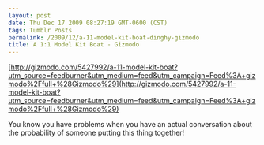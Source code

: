 ```yaml
---
layout: post
date: Thu Dec 17 2009 08:27:19 GMT-0600 (CST)
tags: Tumblr Posts
permalink: /2009/12/a-11-model-kit-boat-dinghy-gizmodo
title: A 1:1 Model Kit Boat - Gizmodo
---
```


[http://gizmodo.com/5427992/a-11-model-kit-boat?utm_source=feedburner&utm_medium=feed&utm_campaign=Feed%3A+gizmodo%2Ffull+%28Gizmodo%29](http://gizmodo.com/5427992/a-11-model-kit-boat?utm_source=feedburner&utm_medium=feed&utm_campaign=Feed%3A+gizmodo%2Ffull+%28Gizmodo%29)

You know you have problems when you have an actual conversation about the probability of someone putting this thing together!
